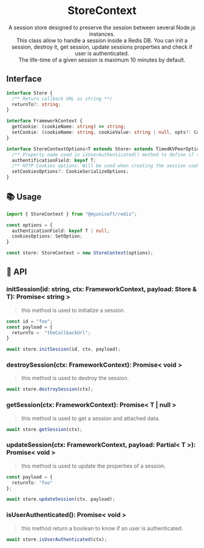 <h1 align="center">
  StoreContext
</h1>

<p align="center">
  A session store designed to preserve the session between several Node.js instances. <br/>
  This class allow to handle a session inside a Redis DB. You can init a session, destroy it, get session, update sessions properties and check if user is authenticated. <br/>
  The life-time of a given session is maximum 10 minutes by default.
</p>

## Interface

```ts
interface Store {
  /** Return callback URL as string **/
  returnTo?: string;
}

interface FrameworkContext {
  getCookie: (cookieName: string) => string;
  setCookie: (cookieName: string, cookieValue: string | null, opts?: CookieSerializeOptions) => void
}

interface StoreContextOptions<T extends Store> extends TimedKVPeerOptions<T> {
  /** Property name used in isUserAuthenticated() method to define if the user is authenticated or not **/
  authentificationField: keyof T;
  /** HTTP Cookies options. Will be used when creating the session cookie. **/
  setCookiesOptions?: CookieSerializeOptions;
}
```

## 📚 Usage

```ts
import { StoreContext } from "@myunisoft/redis";

const options = {
  authenticationField: keyof T | null;
  cookiesOptions: SetOption;
}

const store: StoreContext = new StoreContext(options);
```

## 📜 API

### initSession(id: string, ctx: FrameworkContext, payload: Store & T): Promise< string >

> this method is used to initialize a session.

```ts
const id = "foo";
const payload = {
  returnTo =  "theCallbackUrl";
}

await store.initSession(id, ctx, payload);
```

### destroySession(ctx: FrameworkContext): Promise< void >

> this method is used to destroy the session.

```ts
await store.destroySession(ctx);
```

### getSession(ctx: FrameworkContext): Promise< T | null >

> this method is used to get a session and attached data.

```ts
await store.getSession(ctx);
```

### updateSession(ctx: FrameworkContext, payload: Partial< T >): Promise< void >

> this method is used to update the properties of a session.

```ts
const payload = {
  returnTo: "foo"
};

await store.updateSession(ctx, payload);
```

### isUserAuthenticated(): Promise< void >

> this method return a boolean to know if an user is authenticated.

```ts
await store.isUserAuthenticated(ctx);
```
